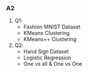 ### A2
1. Q1:
    - Fashion MNIST Dataset
    - KMeans Clustering
    - KMeans++ Clustering
2. Q2:
    - Hand Sign Dataset
    - Logistic Regression
    - One vs all & One vs One
